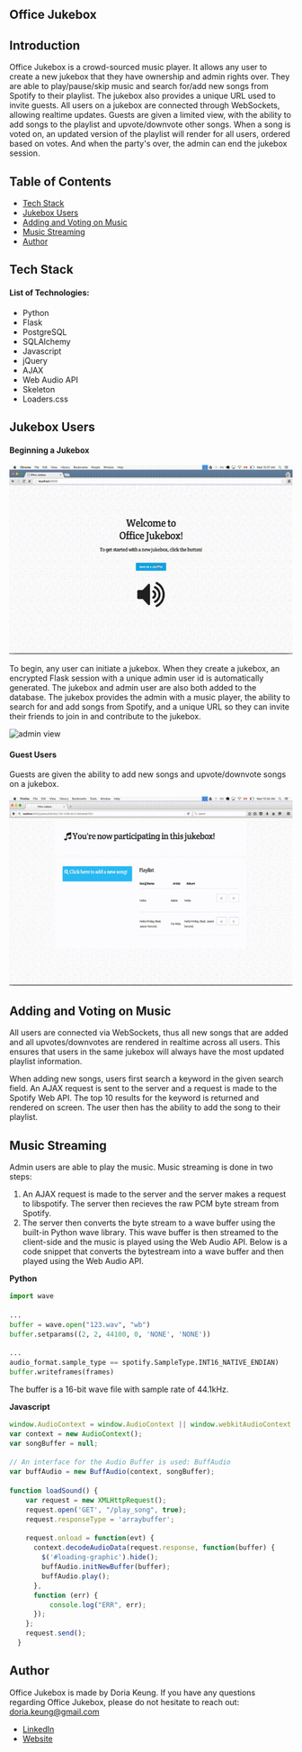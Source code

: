 ## Office Jukebox

## Introduction
Office Jukebox is a crowd-sourced music player. It allows any user to create a new jukebox that they have ownership and admin rights over. They are able to play/pause/skip music and search for/add new songs from Spotify to their playlist. The jukebox also provides a unique URL used to invite guests. All users on a jukebox are connected through WebSockets, allowing realtime updates. Guests are given a limited view, with the ability to add songs to the playlist and upvote/downvote other songs. When a song is voted on, an updated version of the playlist will render for all users, ordered based on votes. And when the party's over, the admin can end the jukebox session.

## Table of Contents
* [Tech Stack](#tech_stack)
* [Jukebox Users](#users)
* [Adding and Voting on Music](#playlist)
* [Music Streaming](#music)
* [Author](#author)

## <a name="tech_stack"></a>Tech Stack
#### List of Technologies:
* Python
* Flask
* PostgreSQL
* SQLAlchemy
* Javascript
* jQuery
* AJAX
* Web Audio API
* Skeleton
* Loaders.css

## <a name="users"></a>Jukebox Users
#### Beginning a Jukebox

<!--gif: jukebox creation-->
![jukebox creation](/static/imgs/create_jukebox.gif)

To begin, any user can initiate a jukebox. When they create a jukebox, an encrypted Flask session with a unique admin user id is automatically generated. The jukebox and admin user are also both added to the database. The jukebox provides the admin with a music player, the ability to search for and add songs from Spotify, and a unique URL so they can invite their friends to join in and contribute to the jukebox.

<!--gif: jukebox admin view, song search and add-->
![admin view](/static/imgs/admin_view.gif)

#### Guest Users
Guests are given the ability to add new songs and upvote/downvote songs on a jukebox.

<!--gif: guest view of the jukebox-->
![guest view](/static/imgs/guest_view.gif)

## <a name="playlist"></a>Adding and Voting on Music
All users are connected via WebSockets, thus all new songs that are added and all upvotes/downvotes are rendered in realtime across all users. This ensures that users in the same jukebox will always have the most updated playlist information.

When adding new songs, users first search a keyword in the given search field. An AJAX request is sent to the server and a request is made to the Spotify Web API. The top 10 results for the keyword is returned and rendered on screen. The user then has the ability to add the song to their playlist.

## <a name="music"></a>Music Streaming
Admin users are able to play the music. Music streaming is done in two steps:
1. An AJAX request is made to the server and the server makes a request to libspotify. The server then recieves the raw PCM byte stream from Spotify.
2. The server then converts the byte stream to a wave buffer using the built-in Python wave library. This wave buffer is then streamed to the client-side and the music is played using the Web Audio API. Below is a code snippet that converts the bytestream into a wave buffer and then played using the Web Audio API.

**Python**
```python
import wave

...
buffer = wave.open("123.wav", "wb")
buffer.setparams((2, 2, 44100, 0, 'NONE', 'NONE'))

...
audio_format.sample_type == spotify.SampleType.INT16_NATIVE_ENDIAN)
buffer.writeframes(frames)
```
The buffer is a 16-bit wave file with sample rate of 44.1kHz.

**Javascript**
```javascript
window.AudioContext = window.AudioContext || window.webkitAudioContext;
var context = new AudioContext();
var songBuffer = null;

// An interface for the Audio Buffer is used: BuffAudio
var buffAudio = new BuffAudio(context, songBuffer);

function loadSound() {
    var request = new XMLHttpRequest();
    request.open('GET', "/play_song", true);
    request.responseType = 'arraybuffer';
    
    request.onload = function(evt) {
      context.decodeAudioData(request.response, function(buffer) {
        $('#loading-graphic').hide();
        buffAudio.initNewBuffer(buffer);
        buffAudio.play();
      },
      function (err) {
          console.log("ERR", err);
      });
    };
    request.send();
  }
```

## <a name="author"></a>Author
Office Jukebox is made by Doria Keung. If you have any questions regarding Office Jukebox, please do not hesitate to reach out:
<doria.keung@gmail.com> <br>
* [LinkedIn](https://www.linkedin.com/in/doriakeung) <br>
* [Website](http://doriable.github.io)
